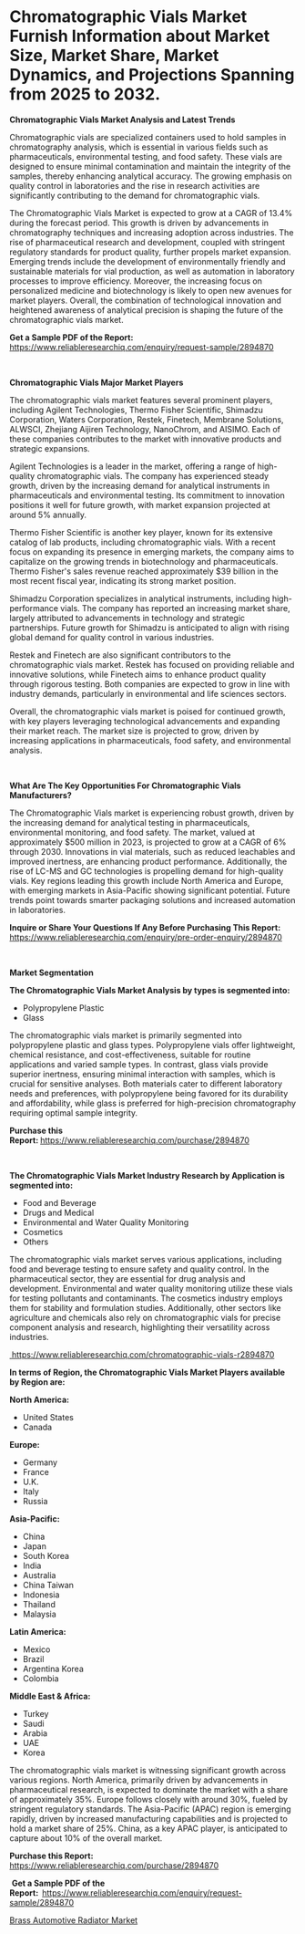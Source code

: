 <p><h1>Chromatographic Vials Market Furnish Information about Market Size, Market Share, Market Dynamics, and Projections Spanning from 2025 to 2032.</h1></p><p><strong>Chromatographic Vials Market Analysis and Latest Trends</strong></p>
<p><p>Chromatographic vials are specialized containers used to hold samples in chromatography analysis, which is essential in various fields such as pharmaceuticals, environmental testing, and food safety. These vials are designed to ensure minimal contamination and maintain the integrity of the samples, thereby enhancing analytical accuracy. The growing emphasis on quality control in laboratories and the rise in research activities are significantly contributing to the demand for chromatographic vials.</p><p>The Chromatographic Vials Market is expected to grow at a CAGR of 13.4% during the forecast period. This growth is driven by advancements in chromatography techniques and increasing adoption across industries. The rise of pharmaceutical research and development, coupled with stringent regulatory standards for product quality, further propels market expansion. Emerging trends include the development of environmentally friendly and sustainable materials for vial production, as well as automation in laboratory processes to improve efficiency. Moreover, the increasing focus on personalized medicine and biotechnology is likely to open new avenues for market players. Overall, the combination of technological innovation and heightened awareness of analytical precision is shaping the future of the chromatographic vials market.</p></p>
<p><strong>Get a Sample PDF of the Report:&nbsp;</strong> <a href="https://www.reliableresearchiq.com/enquiry/request-sample/2894870?utm_campaign=3276&utm_medium=2&utm_source=Github&utm_content=ia&utm_term=15032025&utm_id=chromatographic-vials">https://www.reliableresearchiq.com/enquiry/request-sample/2894870</a></p>
<p>&nbsp;</p>
<p><strong>Chromatographic Vials Major Market Players</strong></p>
<p><p>The chromatographic vials market features several prominent players, including Agilent Technologies, Thermo Fisher Scientific, Shimadzu Corporation, Waters Corporation, Restek, Finetech, Membrane Solutions, ALWSCI, Zhejiang Aijiren Technology, NanoChrom, and AISIMO. Each of these companies contributes to the market with innovative products and strategic expansions.</p><p>Agilent Technologies is a leader in the market, offering a range of high-quality chromatographic vials. The company has experienced steady growth, driven by the increasing demand for analytical instruments in pharmaceuticals and environmental testing. Its commitment to innovation positions it well for future growth, with market expansion projected at around 5% annually.</p><p>Thermo Fisher Scientific is another key player, known for its extensive catalog of lab products, including chromatographic vials. With a recent focus on expanding its presence in emerging markets, the company aims to capitalize on the growing trends in biotechnology and pharmaceuticals. Thermo Fisher's sales revenue reached approximately $39 billion in the most recent fiscal year, indicating its strong market position.</p><p>Shimadzu Corporation specializes in analytical instruments, including high-performance vials. The company has reported an increasing market share, largely attributed to advancements in technology and strategic partnerships. Future growth for Shimadzu is anticipated to align with rising global demand for quality control in various industries.</p><p>Restek and Finetech are also significant contributors to the chromatographic vials market. Restek has focused on providing reliable and innovative solutions, while Finetech aims to enhance product quality through rigorous testing. Both companies are expected to grow in line with industry demands, particularly in environmental and life sciences sectors.</p><p>Overall, the chromatographic vials market is poised for continued growth, with key players leveraging technological advancements and expanding their market reach. The market size is projected to grow, driven by increasing applications in pharmaceuticals, food safety, and environmental analysis.</p></p>
<p>&nbsp;</p>
<p><strong>What Are The Key Opportunities For Chromatographic Vials Manufacturers?</strong></p>
<p><p>The Chromatographic Vials market is experiencing robust growth, driven by the increasing demand for analytical testing in pharmaceuticals, environmental monitoring, and food safety. The market, valued at approximately $500 million in 2023, is projected to grow at a CAGR of 6% through 2030. Innovations in vial materials, such as reduced leachables and improved inertness, are enhancing product performance. Additionally, the rise of LC-MS and GC technologies is propelling demand for high-quality vials. Key regions leading this growth include North America and Europe, with emerging markets in Asia-Pacific showing significant potential. Future trends point towards smarter packaging solutions and increased automation in laboratories.</p></p>
<p><strong>Inquire or Share Your Questions If Any Before Purchasing This Report:</strong> <a href="https://www.reliableresearchiq.com/enquiry/pre-order-enquiry/2894870?utm_campaign=3276&utm_medium=2&utm_source=Github&utm_content=ia&utm_term=15032025&utm_id=chromatographic-vials">https://www.reliableresearchiq.com/enquiry/pre-order-enquiry/2894870</a></p>
<p>&nbsp;</p>
<p><strong>Market Segmentation</strong></p>
<p><strong>The Chromatographic Vials Market Analysis by types is segmented into:</strong></p>
<p><ul><li>Polypropylene Plastic</li><li>Glass</li></ul></p>
<p><p>The chromatographic vials market is primarily segmented into polypropylene plastic and glass types. Polypropylene vials offer lightweight, chemical resistance, and cost-effectiveness, suitable for routine applications and varied sample types. In contrast, glass vials provide superior inertness, ensuring minimal interaction with samples, which is crucial for sensitive analyses. Both materials cater to different laboratory needs and preferences, with polypropylene being favored for its durability and affordability, while glass is preferred for high-precision chromatography requiring optimal sample integrity.</p></p>
<p><strong>Purchase this Report:&nbsp;</strong><a href="https://www.reliableresearchiq.com/purchase/2894870?utm_campaign=3276&utm_medium=2&utm_source=Github&utm_content=ia&utm_term=15032025&utm_id=chromatographic-vials">https://www.reliableresearchiq.com/purchase/2894870</a></p>
<p>&nbsp;</p>
<p><strong>The Chromatographic Vials Market Industry Research by Application is segmented into:</strong></p>
<p><ul><li>Food and Beverage</li><li>Drugs and Medical</li><li>Environmental and Water Quality Monitoring</li><li>Cosmetics</li><li>Others</li></ul></p>
<p><p>The chromatographic vials market serves various applications, including food and beverage testing to ensure safety and quality control. In the pharmaceutical sector, they are essential for drug analysis and development. Environmental and water quality monitoring utilize these vials for testing pollutants and contaminants. The cosmetics industry employs them for stability and formulation studies. Additionally, other sectors like agriculture and chemicals also rely on chromatographic vials for precise component analysis and research, highlighting their versatility across industries.</p></p>
<p><a href="https://www.reliableresearchiq.com/chromatographic-vials-r2894870?utm_campaign=3276&utm_medium=2&utm_source=Github&utm_content=ia&utm_term=15032025&utm_id=chromatographic-vials">&nbsp;https://www.reliableresearchiq.com/chromatographic-vials-r2894870</a></p>
<p><strong>In terms of Region, the Chromatographic Vials Market Players available by Region are:</strong></p>
<p>
    <p> <strong> North America: </strong>
        <ul>
            <li>United States</li>
            <li>Canada</li>
        </ul>
        </p> 
    <p> <strong> Europe: </strong>
        <ul>
            <li>Germany</li>
            <li>France</li>
            <li>U.K.</li>
            <li>Italy</li>
            <li>Russia</li>
        </ul>
        </p> 
    <p> <strong> Asia-Pacific: </strong>
        <ul>
            <li>China</li>
            <li>Japan</li>
            <li>South Korea</li>
            <li>India</li>
            <li>Australia</li>
            <li>China Taiwan</li>
            <li>Indonesia</li>
            <li>Thailand</li>
            <li>Malaysia</li>
        </ul>
        </p> 
    <p> <strong> Latin America: </strong>
        <ul>
            <li>Mexico</li>
            <li>Brazil</li>
            <li>Argentina Korea</li>
            <li>Colombia</li>
        </ul>
        </p> 
    <p> <strong> Middle East & Africa: </strong>
        <ul>
            <li>Turkey</li>
            <li>Saudi</li>
            <li>Arabia</li>
            <li>UAE</li>
            <li>Korea</li>
        </ul>
    </p>
    </p>
<p><p>The chromatographic vials market is witnessing significant growth across various regions. North America, primarily driven by advancements in pharmaceutical research, is expected to dominate the market with a share of approximately 35%. Europe follows closely with around 30%, fueled by stringent regulatory standards. The Asia-Pacific (APAC) region is emerging rapidly, driven by increased manufacturing capabilities and is projected to hold a market share of 25%. China, as a key APAC player, is anticipated to capture about 10% of the overall market.</p></p>
<p><strong>Purchase this Report: </strong><a href="https://www.reliableresearchiq.com/purchase/2894870?utm_campaign=3276&utm_medium=2&utm_source=Github&utm_content=ia&utm_term=15032025&utm_id=chromatographic-vials">https://www.reliableresearchiq.com/purchase/2894870</a></p>
<p>&nbsp;<strong>Get a Sample PDF of the Report:&nbsp;&nbsp;</strong><a href="https://www.reliableresearchiq.com/enquiry/request-sample/2894870?utm_campaign=3276&utm_medium=2&utm_source=Github&utm_content=ia&utm_term=15032025&utm_id=chromatographic-vials">https://www.reliableresearchiq.com/enquiry/request-sample/2894870</a></p>
<p><strong></strong></p>
<p><p><a href="https://github.com/herakterroem/Market-Research-Report-List-1/blob/main/brass-automotive-radiator-market.md?utm_campaign=3276&utm_medium=2&utm_source=Github&utm_content=ia&utm_term=15032025&utm_id=chromatographic-vials">Brass Automotive Radiator Market</a></p></p>